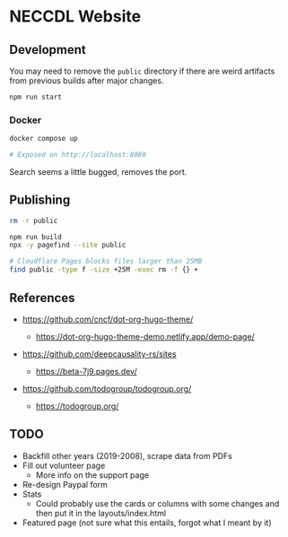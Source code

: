 # NECCDL Website


## Development

You may need to remove the `public` directory if there are weird artifacts from previous builds after major changes.

```bash
npm run start
```

### Docker

```bash
docker compose up

# Exposed on http://localhost:8080
```

Search seems a little bugged, removes the port.

## Publishing

```bash
rm -r public

npm run build
npx -y pagefind --site public

# Cloudflare Pages blocks files larger than 25MB
find public -type f -size +25M -exec rm -f {} +
```

## References

- https://github.com/cncf/dot-org-hugo-theme/
    - https://dot-org-hugo-theme-demo.netlify.app/demo-page/

- https://github.com/deepcausality-rs/sites
  - https://beta-7j9.pages.dev/

- https://github.com/todogroup/todogroup.org/
  - https://todogroup.org/

## TODO

- Backfill other years (2019-2008), scrape data from PDFs
- Fill out volunteer page
  - More info on the support page
- Re-design Paypal form
- Stats
  - Could probably use the cards or columns with some changes and then put it in the layouts/index.html
- Featured page (not sure what this entails, forgot what I meant by it)
